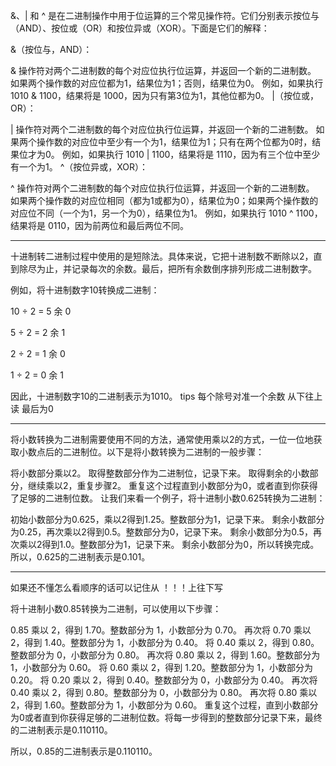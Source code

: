 &、| 和 ^ 是在二进制操作中用于位运算的三个常见操作符。它们分别表示按位与（AND）、按位或（OR）和按位异或（XOR）。下面是它们的解释：

&（按位与，AND）：

& 操作符对两个二进制数的每个对应位执行位运算，并返回一个新的二进制数。
如果两个操作数的对应位都为1，结果位为1；否则，结果位为0。
例如，如果执行 1010 & 1100，结果将是 1000，因为只有第3位为1，其他位都为0。
|（按位或，OR）：

| 操作符对两个二进制数的每个对应位执行位运算，并返回一个新的二进制数。
如果两个操作数的对应位中至少有一个为1，结果位为1；只有在两个位都为0时，结果位才为0。
例如，如果执行 1010 | 1100，结果将是 1110，因为有三个位中至少有一个为1。
^（按位异或，XOR）：

^ 操作符对两个二进制数的每个对应位执行位运算，并返回一个新的二进制数。
如果两个操作数的对应位相同（都为1或都为0），结果位为0；如果两个操作数的对应位不同（一个为1，另一个为0），结果位为1。
例如，如果执行 1010 ^ 1100，结果将是 0110，因为前两位和最后两位不同。


---

十进制转二进制过程中使用的是短除法。具体来说，它把十进制数不断除以2，直到除尽为止，并记录每次的余数。最后，把所有余数倒序排列形成二进制数字。

例如，将十进制数字10转换成二进制：

10 ÷ 2 = 5 余 0

5 ÷ 2 = 2 余 1

2 ÷ 2 = 1 余 0

1 ÷ 2 = 0 余 1

因此，十进制数字10的二进制表示为1010。
tips 每个除号对准一个余数 从下往上读 最后为0

---


将小数转换为二进制需要使用不同的方法，通常使用乘以2的方式，一位一位地获取小数点后的二进制位。以下是将小数转换为二进制的一般步骤：

将小数部分乘以2。
取得整数部分作为二进制位，记录下来。
取得剩余的小数部分，继续乘以2，重复步骤2。
重复这个过程直到小数部分为0，或者直到你获得了足够的二进制位数。
让我们来看一个例子，将十进制小数0.625转换为二进制：

初始小数部分为0.625，乘以2得到1.25。整数部分为1，记录下来。
剩余小数部分为0.25，再次乘以2得到0.5。整数部分为0，记录下来。
剩余小数部分为0.5，再次乘以2得到1.0。整数部分为1，记录下来。
剩余小数部分为0，所以转换完成。
所以，0.625的二进制表示是0.101。




---
如果还不懂怎么看顺序的话可以记住从 ！！！上往下写

将十进制小数0.85转换为二进制，可以使用以下步骤：

0.85 乘以 2，得到 1.70。整数部分为 1，小数部分为 0.70。
再次将 0.70 乘以 2，得到 1.40。整数部分为 1，小数部分为 0.40。
将 0.40 乘以 2，得到 0.80。整数部分为 0，小数部分为 0.80。
再次将 0.80 乘以 2，得到 1.60。整数部分为 1，小数部分为 0.60。
将 0.60 乘以 2，得到 1.20。整数部分为 1，小数部分为 0.20。
将 0.20 乘以 2，得到 0.40。整数部分为 0，小数部分为 0.40。
再次将 0.40 乘以 2，得到 0.80。整数部分为 0，小数部分为 0.80。
再次将 0.80 乘以 2，得到 1.60。整数部分为 1，小数部分为 0.60。
重复这个过程，直到小数部分为0或者直到你获得足够的二进制位数。将每一步得到的整数部分记录下来，最终的二进制表示是0.110110。

所以，0.85的二进制表示是0.110110。